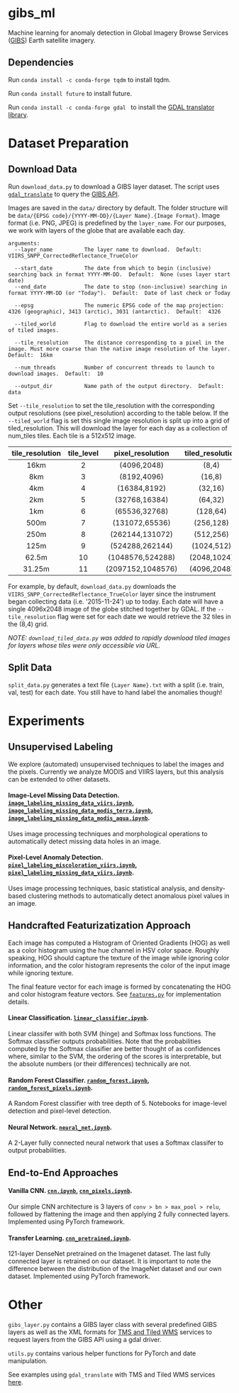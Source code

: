 # gibs_ml
Machine learning for anomaly detection in Global Imagery Browse Services ([GIBS](https://earthdata.nasa.gov/about/science-system-description/eosdis-components/global-imagery-browse-services-gibs)) Earth satellite imagery.

## Dependencies
Run ```conda install -c conda-forge tqdm``` to install tqdm.

Run ```conda install future``` to install future.

Run ```conda install -c conda-forge gdal ``` to install the [GDAL translator library](http://www.gdal.org/). 

# Dataset Preparation

## Download Data
Run ```download_data.py``` to download a GIBS layer dataset. The script uses [```gdal_translate```](http://www.gdal.org/gdal_translate.html) to query the [GIBS API](https://wiki.earthdata.nasa.gov/display/GIBS/GIBS+API+for+Developers#GIBSAPIforDevelopers-ServiceEndpointsandGetCapabilities).

Images are saved in the ```data/``` directory by default. The folder structure will be ```data/{EPSG code}/{YYYY-MM-DD}/{Layer Name}.{Image Format}```. Image format (i.e. PNG, JPEG) is predefined by the ```layer_name```. For our purposes, we work with layers of the globe that are available each day.

```
arguments:
  --layer_name          The layer name to download.  Default:  VIIRS_SNPP_CorrectedReflectance_TrueColor

  --start_date          The date from which to begin (inclusive) searching back in format YYYY-MM-DD.  Default:  None (uses layer start date)
  --end_date            The date to stop (non-inclusive) searching in format YYYY-MM-DD (or "Today").  Default:  Date of last check or Today

  --epsg                The numeric EPSG code of the map projection: 4326 (geographic), 3413 (arctic), 3031 (antarctic).  Default:  4326
  
  --tiled_world         Flag to download the entire world as a series of tiled images.

  --tile_resolution     The distance corresponding to a pixel in the image. Must more coarse than the native image resolution of the layer.  Default:  16km
  
  --num_threads         Number of concurrent threads to launch to download images.  Default:  10

  --output_dir          Name path of the output directory.  Default:  data
```

Set ```--tile_resolution``` to set the tile_resolution with the corresponding output resolutions (see pixel_resolution) according to the table below. If the ```--tiled_world``` flag is set this single image resolution is split up into a grid of tiled_resolution. This will download the layer for each day as a collection of num_tiles tiles. Each tile is a 512x512 image. 

| tile_resolution 	| tile_level 	|  pixel_resolution 	| tiled_resolution 	| num_tiles 	|
|:---------------:	|:----------:	|:-----------------:	|:----------------:	|:---------:	|
|       16km      	|      2     	|    (4096,2048)    	|       (8,4)      	|     32    	|
|       8km       	|      3     	|    (8192,4096)    	|      (16,8)      	|    128    	|
|       4km       	|      4     	|    (16384,8192)   	|      (32,16)     	|    512    	|
|       2km       	|      5     	|   (32768,16384)   	|      (64,32)     	|    2048   	|
|       1km       	|      6     	|   (65536,32768)   	|     (128,64)     	|    8192   	|
|       500m      	|      7     	|   (131072,65536)  	|     (256,128)    	|   32768   	|
|       250m      	|      8     	|  (262144,131072)  	|     (512,256)    	|   131072  	|
|       125m      	|      9     	|  (524288,262144)  	|    (1024,512)    	|   524288  	|
|      62.5m      	|     10     	|  (1048576,524288) 	|    (2048,1024)   	|  2097152  	|
|      31.25m     	|     11     	| (2097152,1048576) 	|    (4096,2048)   	|  8388608  	|

For example, by default, ```download_data.py``` downloads the `VIIRS_SNPP_CorrectedReflectance_TrueColor` layer since the instrument began collecting data (i.e. '2015-11-24') up to today. Each date will have a single 4096x2048 image of the globe stitched together by GDAL. If the ```--tile_resolution``` flag were set for each date we would retrieve the 32 tiles in the (8,4) grid.

*NOTE: ```download_tiled_data.py``` was added to rapidly download tiled images for layers whose tiles were only accessible via URL.*  

## Split Data
```split_data.py``` generates a text file ```{Layer Name}.txt``` with a split (i.e. train, val, test) for each date. You still have to hand label the anomalies though!

# Experiments

## Unsupervised Labeling
We explore (automated) unsupervised techniques to label the images and the pixels. Currently we analyze MODIS and VIIRS layers, but this analysis can be extended to other datasets.

#### Image-Level Missing Data Detection. [```image_labeling_missing_data_viirs.ipynb```](image_labeling_missing_data_viirs.ipynb), [```image_labeling_missing_data_modis_terra.ipynb```](image_labeling_missing_data_modis_terra.ipynb), [```image_labeling_missing_data_modis_aqua.ipynb```](image_labeling_missing_data_modis_aqua.ipynb). 
Uses image processing techniques and morphological operations to automatically detect missing data holes in an image. 

#### Pixel-Level Anomaly Detection. [```pixel_labeling_miscoloration_viirs.ipynb```](pixel_labeling_miscoloration_viirs.ipynb), [```pixel_labeling_missing_data_viirs.ipynb```](pixel_labeling_missing_data_viirs.ipynb). 
Uses image processing techniques, basic statistical analysis, and density-based clustering methods to automatically detect anomalous pixel values in an image. 

## Handcrafted Featurizatization Approach
Each image has computed a Histogram of Oriented Gradients (HOG) as well as a color histogram using the hue channel in HSV color space. Roughly speaking, HOG should capture the texture of the image while ignoring color information, and the color histogram represents the color of the input image while ignoring texture. 

The final feature vector for each image is formed by concatenating the HOG and color histogram feature vectors. See [```features.py```](features.py) for implementation details.

#### Linear Classification. [```linear_classifier.ipynb```](linear_classifier.ipynb). 
Linear classifer with both SVM (hinge) and Softmax loss functions. The Softmax classifier outputs probabilities. Note that the probabilities computed by the Softmax classifier are better thought of as confidences where, similar to the SVM, the ordering of the scores is interpretable, but the absolute numbers (or their differences) technically are not.

#### Random Forest Classifier. [```random_forest.ipynb```](random_forest.ipynb), [```random_forest_pixels.ipynb```](random_forest_pixels.ipynb). 
A Random Forest classifier with tree depth of 5. Notebooks for image-level detection and pixel-level detection. 

#### Neural Network. [```neural_net.ipynb```](neural_net.ipynb). 
A 2-Layer fully connected neural network that uses a Softmax classifer to output probabilities.

## End-to-End Approaches 

#### Vanilla CNN. [```cnn.ipynb```](cnn.ipynb), [```cnn_pixels.ipynb```](cnn_pixels.ipynb). 
Our simple CNN architecture is 3 layers of ```conv > bn > max_pool > relu```, followed by flattening the image and then applying 2 fully connected layers. Implemented using PyTorch framework.

#### Transfer Learning. [```cnn_pretrained.ipynb```](cnn_pretrained.ipynb). 
121-layer DenseNet pretrained on the Imagenet dataset. The last fully connected layer is retrained on our dataset. It is important to note the difference between the distribution of the ImageNet dataset and our own dataset. Implemented using PyTorch framework.

# Other

```gibs_layer.py``` contains a GIBS layer class with several predefined GIBS layers as well as the XML formats for [TMS and Tiled WMS](http://www.gdal.org/frmt_wms.html) services to request layers from the GIBS API using a gdal driver.

```utils.py``` contains various helper functions for PyTorch and date manipulation.

See examples using ```gdal_translate``` with TMS and Tiled WMS services [here](https://wiki.earthdata.nasa.gov/display/GIBS/Map+Library+Usage#expand-GDALBasics).
